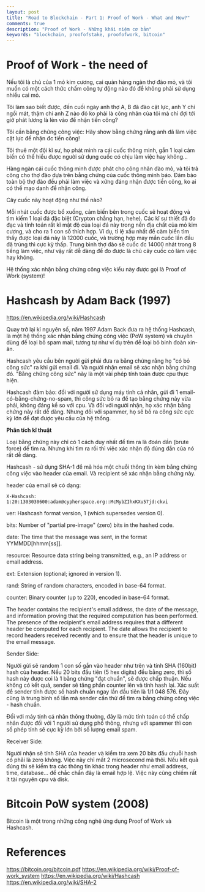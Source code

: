 ```yaml
---
layout: post
title: "Road to Blockchain - Part 1: Proof of Work - What and How?"
comments: true
description: "Proof of Work - Những khái niệm cơ bản"
keywords: "blockchain, proofofstake, proofofwork, bitcoin"
---
```


# Proof of Work - the need of

Nếu tôi là chủ của 1 mỏ kim cương, cai quản hàng ngàn thợ đào mỏ, và tôi muốn có một cách thức chấm công tự động nào đó để không phải sử dụng nhiều cai mỏ.

Tôi làm sao biết được, đến cuối ngày anh thợ A, B đã đào cật lực, anh Y chỉ ngồi mát, thậm chí anh Z nào đó ko phải là công nhân của tôi mà chỉ đợi tới giờ phát lương là lẻn vào để nhận tiền công?

Tôi cần bằng chứng công việc: Hãy show bằng chứng rằng anh đã làm việc cật lực để nhận đc tiền công!

Tôi thuê một đội kĩ sư, họ phát minh ra cái cuốc thông minh, gắn 1 loại cảm biến có thể hiểu được người sử dụng cuốc có chịu làm việc hay không...

Hàng ngàn cái cuốc thông minh được phát cho công nhân đào mỏ, và tôi trả công cho thợ đào dựa trên bằng chứng của cuốc thông minh báo. Đảm bảo toàn bộ thợ đào đều phải làm việc và xứng đáng nhận được tiền công, ko ai có thể mạo danh để nhận công.

Cây cuốc này hoạt động như thế nào?

Mỗi nhát cuốc được bổ xuống, cảm biến bên trong cuốc sẽ hoạt động và tìm kiếm 1 loại đá đặc biệt (Crypton chẳng hạn, hehe). Các kĩ sư thiết đã đo đạc và tính toán rất kĩ mật độ của loại đá này trong nền địa chất của mỏ kim cương, và cho ra 1 con số thích hợp. Ví dụ, tỉ lệ xấu nhất để càm biến tìm thấy được loại đá này là 12000 cuốc, và trường hợp may mắn cuốc lần đầu đã trúng thì cực kỳ thấp. Trung bình thợ đào sẽ cuốc đc 14000 nhát trong 8 tiếng làm việc, như vậy rất dễ dàng để đo được là chủ cây cuốc có làm việc hay không.


Hệ thống xác nhận bằng chứng công việc kiểu này được gọi là Proof of Work (system)!



# Hashcash by Adam Back (1997)

https://en.wikipedia.org/wiki/Hashcash

Quay trở lại kỉ nguyên số, năm 1997 Adam Back đưa ra hệ thống Hashcash, là một hệ thống xác nhận bằng chứng công việc (PoW system) và chuyên dùng để loại bỏ spam mail, tương tự như ví dụ trên để loại bỏ binh đoàn xin-ăn.

Hashcash yêu cầu bên người gửi phải đưa ra bằng chứng rằng họ "có bỏ công sức" ra khi gửi email đi. Và người nhận email sẽ xác nhận bằng chứng đó. "Bằng chứng công sức" này là một vài phép tính toán được cpu thực hiện.

Hashcash đảm bảo: đối với người sử dụng máy tính cá nhân, gửi đi 1 email-có-bằng-chứng-no-spam, thì công sức bỏ ra để tạo bằng chứng này vừa phải, không đáng kể so với cpu. Và đối với người nhận, họ xác nhận bằng chứng này rất dễ dàng. Nhưng đối với spammer, họ sẽ bỏ ra công sức cực kỳ lớn để đạt được yêu cầu của hệ thống.

**Phân tích kĩ thuật**

Loại bằng chứng này chỉ có 1 cách duy nhất để tìm ra là đoán dần (brute force) để tìm ra. Nhưng khi tìm ra rồi thì việc xác nhận độ đúng đắn của nó rất dễ dàng.

Hashcash - sử dụng SHA-1 để mã hóa một chuỗi thông tin kèm bằng chứng công việc vào header của email. Và recipient sẽ xác nhận bằng chứng này.

header của email sẽ có dạng:

`X-Hashcash: 1:20:1303030600:adam@cypherspace.org::McMybZIhxKXu57jd:ckvi`

ver: Hashcash format version, 1 (which supersedes version 0).

bits: Number of "partial pre-image" (zero) bits in the hashed code.

date: The time that the message was sent, in the format YYMMDD[hhmm[ss]].

resource: Resource data string being transmitted, e.g., an IP address or email address.

ext: Extension (optional; ignored in version 1).

rand: String of random characters, encoded in base-64 format.

counter: Binary counter (up to 220), encoded in base-64 format.

The header contains the recipient's email address, the date of the message, and information proving that the required computation has been performed. The presence of the recipient's email address requires that a different header be computed for each recipient. The date allows the recipient to record headers received recently and to ensure that the header is unique to the email message.


Sender Side:

Người gửi sẽ random 1 con số gắn vào header như trên và tính SHA (160bit) hash của header. Nếu 20 bits đầu tiên (5 hex digits) đều bằng zero, thì số hash này được coi là 1 bằng chứng "đạt chuẩn", sẽ được chấp thuận. Nếu không có kết quả, sender sẽ tăng phần counter lên và tính hash lại. Xác suất để sender tính được số hash chuẩn ngay lần đầu tiên là 1/1 048 576. Đây cũng là trung bình số lần mà sender cần thử để tìm ra bằng chứng công việc - hash chuẩn.

Đối với máy tính cá nhân thông thường, đây là mức tính toán có thể chấp nhân được đối với 1 người sử dụng phổ thông, nhưng với spammer thì con số phép tính sẽ cực kỳ lớn bởi số lượng email spam.

Receiver Side:

Người nhận sẽ tính SHA của header và kiểm tra xem 20 bits đầu chuỗi hash có phải là zero không. Việc này chỉ mất 2 microsecond mà thôi. Nếu kết quả đúng thì sẽ kiểm tra các thông tin khác trong header như email address, time, database... để chắc chắn đây là email hợp lệ. Việc này cũng chiếm rất ít tài nguyên cpu và disk.


# Bitcoin PoW system (2008)

Bitcoin là một trong những công nghệ ứng dụng Proof of Work và Hashcash.


# References

https://bitcoin.org/bitcoin.pdf
https://en.wikipedia.org/wiki/Proof-of-work_system
https://en.wikipedia.org/wiki/Hashcash
https://en.wikipedia.org/wiki/SHA-2
